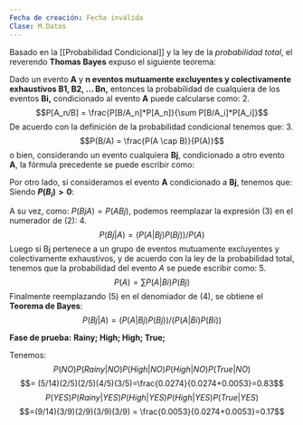 ```yaml
---
Fecha de creación: Fecha inválida
Clase: M.Datos
---
```

Basado en la [[Probabilidad Condicional]] y la ley de la _probabilidad total_, el reverendo **Thomas Bayes** expuso el siguiente teorema:

Dado un evento **A** y **n eventos mutuamente excluyentes y colectivamente exhaustivos B1, B2, … Bn,** entonces la probabilidad de cualquiera de los eventos **Bi,** condicionado al evento **A** puede calcularse como:
2.$$P[A_n/B] = \frac{P[B/A_n]*P[A_n]}{\sum P[B/A_i]*P[A_i]}$$
De acuerdo con la definición de la probabilidad condicional tenemos que:
3.$$P(B/A) =  \frac{P(A \cap B)}{P(A)}$$
o bien, considerando un evento cualquiera **Bj**, condicionado a otro evento **A**, la fórmula precedente se puede escribir como:

Por otro lado, si consideramos el evento **A** condicionado a **Bj**, tenemos que:
Siendo **$P(B_i) > 0$**:

A su vez, como: $P(Bj A) = P(A Bj)$, podemos reemplazar la expresión (3) en el numerador de (2):
4.$$P(Bj | A) = (P(A|Bj)P(Bj))/P(A)$$
Luego si Bj pertenece a un grupo de eventos mutuamente excluyentes y colectivamente exhaustivos, y de acuerdo con la ley de la probabilidad total, tenemos que la probabilidad del evento $A$ se puede escribir como:
5.$$P(A) = \sum P(A|Bi)P(Bj)$$
Finalmente reemplazando (5) en el denomiador de (4), se obtiene el **Teorema de Bayes**:
$$P(Bj|A) = (P(A|Bj)P(Bj))/(P(A|Bi)P(Bi))$$

**Fase de prueba:**
**Rainy; High; High; True;**

Tenemos:
$$P(NO)P(Rainy|NO)P(High|NO)P(High|NO)P(True|NO)$$
$$= (5/14)(2/5)(2/5)(4/5)(3/5)=\frac{0.0274}{0.0274+0.0053}=0.83$$
$$P(YES)P(Rainy|YES)P(High|YES)P(High|YES)P(True|YES)$$
$$=(9/14)(3/9)(2/9)(3/9)(3/9) = \frac{0.0053}{0.0274+0.0053}=0.17$$